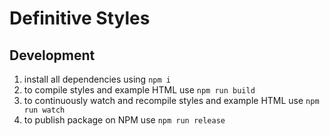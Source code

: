 # Definitive Styles

## Development

1. install all dependencies using `npm i`
2. to compile styles and example HTML use `npm run build`
3. to continuously watch and recompile styles and example HTML use `npm run watch`
4. to publish package on NPM use `npm run release`
